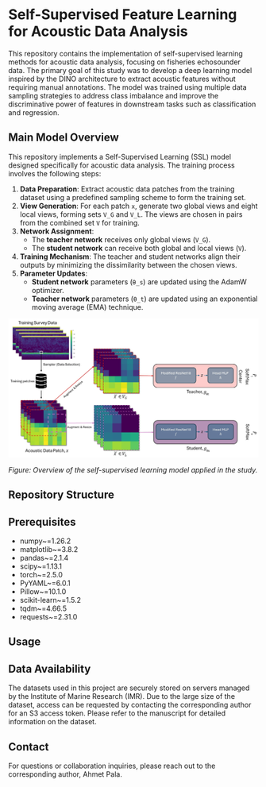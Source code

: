 # Self-Supervised Feature Learning for Acoustic Data Analysis

This repository contains the implementation of self-supervised learning methods for acoustic data analysis, focusing on fisheries echosounder data. The primary goal of this study was to develop a deep learning model inspired by the DINO architecture to extract acoustic features without requiring manual annotations. The model was trained using multiple data sampling strategies to address class imbalance and improve the discriminative power of features in downstream tasks such as classification and regression.

## Main Model Overview

This repository implements a Self-Supervised Learning (SSL) model designed specifically for acoustic data analysis. The training process involves the following steps:

1. **Data Preparation**: Extract acoustic data patches from the training dataset using a predefined sampling scheme to form the training set.
2. **View Generation**: For each patch `x`, generate two global views and eight local views, forming sets `V_G` and `V_L`. The views are chosen in pairs from the combined set `V` for training.
3. **Network Assignment**:
   - The **teacher network** receives only global views (`V_G`).
   - The **student network** can receive both global and local views (`V`).
4. **Training Mechanism**: The teacher and student networks align their outputs by minimizing the dissimilarity between the chosen views.
5. **Parameter Updates**: 
   - **Student network** parameters (`θ_s`) are updated using the AdamW optimizer.
   - **Teacher network** parameters (`θ_t`) are updated using an exponential moving average (EMA) technique.


![SSL Model Overview](SSL_Framework_Figure_NEW.jpg)

*Figure: Overview of the self-supervised learning model applied in the study.*

## Repository Structure


## Prerequisites

- numpy~=1.26.2
-  matplotlib~=3.8.2
- pandas~=2.1.4
- scipy~=1.13.1
- torch~=2.5.0
- PyYAML~=6.0.1
- Pillow~=10.1.0
- scikit-learn~=1.5.2
- tqdm~=4.66.5
- requests~=2.31.0

## Usage


## Data Availability

The datasets used in this project are securely stored on servers managed by the Institute of Marine Research (IMR). Due to the large size of the dataset, access can be requested by contacting the corresponding author for an S3 access token. Please refer to the manuscript for detailed information on the dataset.

## Contact

For questions or collaboration inquiries, please reach out to the corresponding author, Ahmet Pala.
